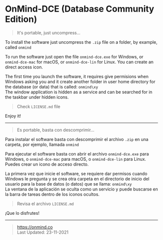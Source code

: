 # OnMind-DCE (Database Community Edition)

> It's portable, just uncompress...

To install the software just uncompress the `.zip` file on a folder, by example, called `onmind`  

To run the software just open the file `onmind-dce.exe` for Windows, or `onmind-dce-mac` for macOS, or `onmind-dce-lin` for Linux. You can create an direct access icon.

The first time you launch the software, it requires give permisions when Windows asking you and it create another folder in user home directory for the database (or data) that is called: `onmind\xy`  
The window application is hidden as a service and can be searched for in the taskbar under hidden icons.

>  Check `LICENSE.md` file

Enjoy it!

---

> Es portable, basta con descomprimir...

Para instalar el software basta con descomprimir el archivo `.zip` en una carpeta, por ejemplo, llamada `onmind`  

Para ejecutar el software basta con abrir el archivo `onmind-dce.exe` para Windows, o `onmind-dce-mac` para macOS, o `onmind-dce-lin` para Linux. Puedes crear un icono de acceso directo.

La primera vez que inicie el software, se requiere dar permisos cuando Windows le pregunta y se crea otra carpeta en el directorio de inicio del usuario para la base de datos (o datos) que se llama: `onmind\xy`  
La ventana de la aplicación se oculta como un servicio y puede buscarse en la barra de tareas dentro de los iconos ocultos.

>  Revisa el archivo `LICENSE.md`

¡Que lo disfrutes!

---

> https://onmind.co  
> Last Updated: 23-11-2021
